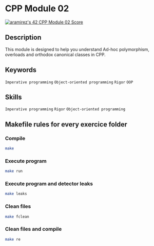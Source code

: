 # CPP Module 02
[![aramirez's 42 CPP Module 02 Score](https://badge42.vercel.app/api/v2/cl6y65hc100490gl7reg9ecj1/project/2924714)](https://github.com/JaeSeoKim/badge42)
## Description
This module is designed to help you understand Ad-hoc polymorphism, overloads and orthodox canonical classes in CPP.

## Keywords
`Imperative programming`
`Object-oriented programming`
`Rigor`
`OOP`

## Skills
`Imperative programming`
`Rigor`
`Object-oriented programming`

## Makefile rules for every exercice folder

### Compile
```sh
make
```
### Execute program
```sh
make run
```
### Execute program and detector leaks
```sh
make leaks
```
### Clean files
```sh
make fclean
```
### Clean files and compile
```sh
make re
```